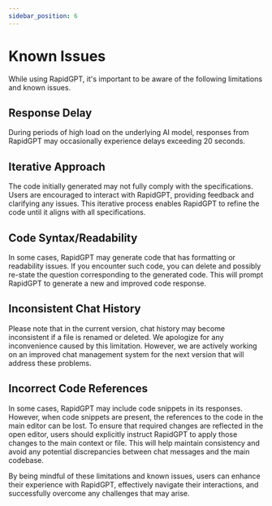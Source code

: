 ```yaml
---
sidebar_position: 6
---
```


# Known Issues

While using RapidGPT, it's important to be aware of the following limitations and known issues.

## Response Delay
During periods of high load on the underlying AI model, responses from RapidGPT may occasionally experience delays exceeding 20 seconds.

## Iterative Approach
The code initially generated may not fully comply with the specifications. Users are encouraged to interact with RapidGPT, providing feedback and clarifying any issues. This iterative process enables RapidGPT to refine the code until it aligns with all specifications.

## Code Syntax/Readability
In some cases, RapidGPT may generate code that has formatting or readability issues. If you encounter such code, you can delete and possibly re-state the question corresponding to the generated code. This will prompt RapidGPT to generate a new and improved code response.

## Inconsistent Chat History
Please note that in the current version, chat history may become inconsistent if a file is renamed or deleted. We apologize for any inconvenience caused by this limitation. However, we are actively working on an improved chat management system for the next version that will address these problems.

## Incorrect Code References
In some cases, RapidGPT may include code snippets in its responses. However, when code snippets are present, the references to the code in the main editor can be lost. To ensure that required changes are reflected in the open editor, users should explicitly instruct RapidGPT to apply those changes to the main context or file. This will help maintain consistency and avoid any potential discrepancies between chat messages and the main codebase.

By being mindful of these limitations and known issues, users can enhance their experience with RapidGPT, effectively navigate their interactions, and successfully overcome any challenges that may arise.